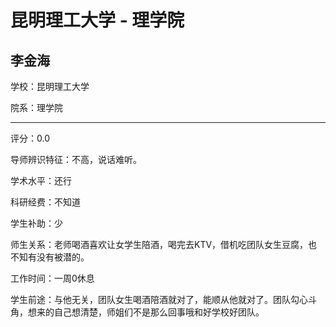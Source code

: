 # 昆明理工大学 - 理学院

## 李金海

学校：昆明理工大学

院系：理学院

* * *

评分：0.0

导师辨识特征：不高，说话难听。

学术水平：还行

科研经费：不知道

学生补助：少

师生关系：老师喝酒喜欢让女学生陪酒，喝完去KTV，借机吃团队女生豆腐，也不知有没有被潜的。

工作时间：一周0休息

学生前途：与他无关，团队女生喝酒陪酒就对了，能顺从他就对了。团队勾心斗角，想来的自己想清楚，师姐们不是那么回事哦和好学校好团队。